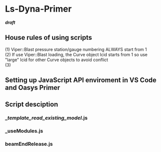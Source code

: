 # Ls-Dyna-Primer

***draft***

## House rules of using scripts

(1) Viper::Blast pressure station/gauge numbering ALWAYS start from 1  
(2) If use Viper::Blast loading, the Curve object lcid starts from 1 so use "large" lcid  for other Curve objects to avoid conflict  
(3) 


## Setting up JavaScript API enviroment in VS Code and Oasys Primer 


## Script desciption



### __template_read_existing_model_.js



### _useModules.js



### beamEndRelease.js



